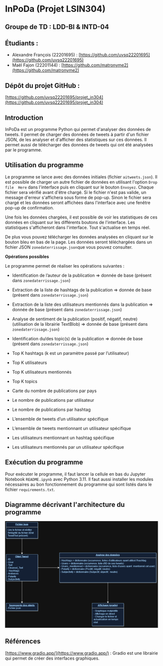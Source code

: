 # InPoDa (Projet LSIN304)

## Groupe de TD : LDD-BI & INTD-04

## Étudiants :

* Alexandre François (22201695) : [https://github.com/uvsq22201695](https://github.com/uvsq22201695)
* Maël Fajon (22201144) : [https://github.com/matronyme2](https://github.com/matronyme2)

## Dépôt du projet GitHub :

[https://github.com/uvsq22201695/projet_in304](https://github.com/uvsq22201695/projet_in304)

## Introduction

InPoDa est un programme Python qui permet d'analyser des données de tweets. Il permet de charger des données de tweets à partir d'un fichier JSON, de les analyser et d'afficher des statistiques sur ces données. Il permet aussi de télécharger des données de tweets qui ont été analysées par le programme.

## Utilisation du programme

Le programme se lance avec des données initiales (fichier `aitweets.json`). Il est possible de charger un autre fichier de données en utilisant l'option `Drop file  Here` dans l'interface puis en cliquant sur le bouton `Envoyez`. Chaque fichier sera vérifié avant d'être chargé. Si le fichier n'est pas valide, un message d'erreur s'affichera sous forme de pop-up. Sinon le fichier sera chargé et les données seront affichées dans l'interface avec une fenêtre pop-up de confirmation.

Une fois les données chargées, il est possible de voir les statistiques de ces données en cliquant sur les différents boutons de l'interface. Les statistiques s'afficheront dans l'interface. Tout s'actualise en temps réel.

De plus vous pouvez télécharger les données analysées en cliquant sur le bouton bleu en bas de la page. Les données seront téléchargées dans un fichier JSON `zonedaterrissage.json`que vous pouvez consulter.

**Opérations possibles**

Le programme permet de réaliser les opérations suivantes :

* Identification de l’auteur de la publication => donnée de base (présent dans `zonedaterrissage.json`)
* Extraction de la liste de hashtags de la publication => donnée de base (présent dans `zonedaterrissage.json`)
* Extraction de la liste des utilisateurs mentionnés dans la publication => donnée de base (présent dans `zonedaterrissage.json`)
* Analyse de sentiment de la publication (positif, négatif, neutre) (utilisation de la librairie TextBlob) => donnée de base (présent dans `zonedaterrissage.json`)
* Identification du/des topic(s) de la publication => donnée de base (présent dans `zonedaterrissage.json`)

* Top K hashtags (k est un paramètre passé par l’utilisateur)
* Top K utilisateurs
* Top K utilisateurs mentionnés
* Top K topics
* Carte du nombre de publications par pays
* Le nombre de publications par utilisateur
* Le nombre de publications par hashtag
* L’ensemble de tweets d’un utilisateur spécifique
* L’ensemble de tweets mentionnant un utilisateur spécifique
* Les utilisateurs mentionnant un hashtag spécifique
* Les utilisateurs mentionnés par un utilisateur spécifique

## Exécution du programme

Pour exécuter le programme, il faut lancer la cellule en bas du Jupyter Notebook `README.ipynb` avec Python 3.11. Il faut aussi installer les modules nécessaires au bon fonctionnement du programme qui sont listés dans le fichier `requirements.txt`.

## Diagramme décrivant l'architecture du programme

![Diagramme](diagramme.png)

## Références

[https://www.gradio.app/](https://www.gradio.app/) : Gradio est une librairie qui permet de créer des interfaces graphiques.